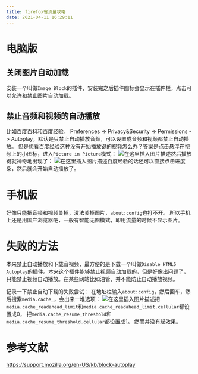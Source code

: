 ```yaml
---
title: firefox省流量攻略
date: 2021-04-11 16:29:11
---
```


# 电脑版
## 关闭图片自动加载
安装一个叫做```Image Block```的插件，安装完之后插件图标会显示在插件栏，点击可以允许和禁止图片自动加载。
## 禁止音频和视频的自动播放
比如百度百科和百度经验。
Preferences -> Privacy&Security -> Permissions -> Autoplay，默认是只禁止自动播放音频，可以设置成音频和视频都禁止自动播放。
但是想看百度经验这种没有开始播放键的视频怎么办？答案是点击悬浮在视频上的小图标，进入```Picture in Picture```模式：
![在这里插入图片描述](https://img-blog.csdnimg.cn/20210411155343942.png?x-oss-process=image/watermark,type_ZmFuZ3poZW5naGVpdGk,shadow_10,text_aHR0cHM6Ly9ibG9nLmNzZG4ubmV0L3FxXzQxOTYxNDU5,size_16,color_FFFFFF,t_70)然后播放键就神奇地出现了：
![在这里插入图片描述](https://img-blog.csdnimg.cn/2021041115550589.png?x-oss-process=image/watermark,type_ZmFuZ3poZW5naGVpdGk,shadow_10,text_aHR0cHM6Ly9ibG9nLmNzZG4ubmV0L3FxXzQxOTYxNDU5,size_16,color_FFFFFF,t_70)百度经验的话还可以直接点击进度条，然后就会开始自动播放了。

# 手机版
好像只能把音频和视频关掉，没法关掉图片，```about:config```也打不开。
所以手机上还是用国产浏览器吧，一般有智能无图模式，即用流量的时候不显示图片。

# 失败的方法
本来禁止自动播放和下载音视频，最方便的是下载一个叫做```Disable HTML5 Autoplay```的插件。本来这个插件能够禁止视频自动加载的，但是好像出问题了，只能禁止视频自动播放。在某些网站比如油管，并不能防止自动播放视频。

记录一下禁止自动下载的失败尝试：
在地址栏输入```about:config```，然后回车，然后搜索```media.cache_```，会出来一堆选项：
![在这里插入图片描述](https://img-blog.csdnimg.cn/20210411154710523.png?x-oss-process=image/watermark,type_ZmFuZ3poZW5naGVpdGk,shadow_10,text_aHR0cHM6Ly9ibG9nLmNzZG4ubmV0L3FxXzQxOTYxNDU5,size_16,color_FFFFFF,t_70)把```media.cache_readahead_limit```和```media.cache_readahead_limit.cellular```都设置成0，
把```media.cache_resume_threshold```和```media.cache_resume_threshold.cellular```都设置成1。
然而并没有起效果。

# 参考文献
<https://support.mozilla.org/en-US/kb/block-autoplay>
